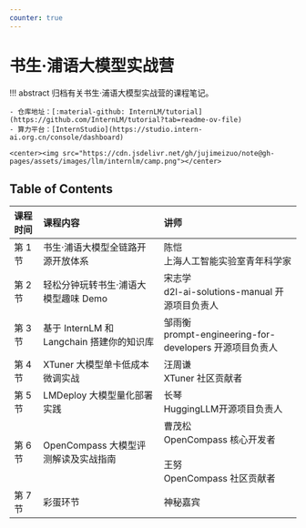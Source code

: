 ```yaml
---
counter: true
---
```



# 书生·浦语大模型实战营

!!! abstract
    归档有关书生·浦语大模型实战营的课程笔记。
    
    - 仓库地址：[:material-github: InternLM/tutorial](https://github.com/InternLM/tutorial?tab=readme-ov-file)
    - 算力平台：[InternStudio](https://studio.intern-ai.org.cn/console/dashboard)

    <center><img src="https://cdn.jsdelivr.net/gh/jujimeizuo/note@gh-pages/assets/images/llm/internlm/camp.png"></center>

## Table of Contents

| 课程时间 | 课程内容                                  | 讲师                                                                       |
| :------- | :---------------------------------------- | :------------------------------------------------------------------------- |
| 第 1 节  | 书生·浦语大模型全链路开源开放体系         | 陈恺 </br>上海人工智能实验室青年科学家                                     |
| 第 2 节  | 轻松分钟玩转书生·浦语大模型趣味 Demo      | 宋志学</br>d2l-ai-solutions-manual 开源项目负责人                          |
| 第 3 节  | 基于 InternLM 和 Langchain 搭建你的知识库 | 邹雨衡</br>prompt-engineering-for-developers 开源项目负责人                |
| 第 4 节  | XTuner 大模型单卡低成本微调实战           | 汪周谦</br>XTuner 社区贡献者                                               |
| 第 5 节  | LMDeploy 大模型量化部署实践               | 长琴</br>HuggingLLM开源项目负责人                                          |
| 第 6 节  | OpenCompass 大模型评测解读及实战指南      | 曹茂松</br>OpenCompass 核心开发者</br></br>王努</br>OpenCompass 社区贡献者 |
| 第 7 节  | 彩蛋环节                                  | 神秘嘉宾                                                                   |